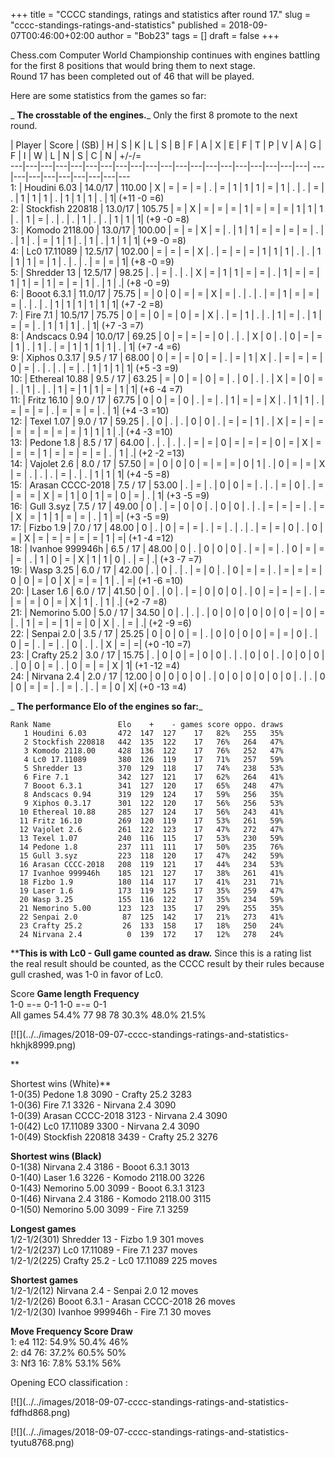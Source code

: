 +++
title = "CCCC standings, ratings and statistics after round 17."
slug = "cccc-standings-ratings-and-statistics"
published = 2018-09-07T00:46:00+02:00
author = "Bob23"
tags = []
draft = false
+++

Chess.com Computer World Championship continues with engines battling for the
first 8 positions that would bring them to next stage.  
Round 17 has been completed out of 46 that will be played.

Here are some statistics from the games so far:

 _ **The crosstable of the engines.**_ Only the first 8 promote to the next
round.

| Player | Score  | (SB)  | H | S | K | L | S | B | F | A | X | E | F | T | P
| V | A | G | F | I | W | L | N | S | C | N | +/-/=  
---|---|---|---|---|---|---|---|---|---|---|---|---|---|---|---|---|---|---|---|
---|---|---|---|---|---|---|---|---  
1: | Houdini 6.03 | 14.0/17 | 110.00  | X | = | = | = | . | = | 1 | 1 | 1 | =
| 1 | . | . | = | . | 1 | 1 | 1 | . | 1 | 1 | 1 | . | 1| (+11 -0 =6)  
2: | Stockfish 220818 | 13.0/17 | 105.75  | = | X | = | = | = | 1 | = | = | =
| 1 | 1 | 1 | . | 1 | = | . | . | . | 1 | . | . | 1 | 1 | 1| (+9 -0 =8)  
3: | Komodo 2118.00 | 13.0/17 | 100.00  | = | = | X | = | . | 1 | 1 | = | = |
= | = | . | . | 1 | . | = | 1 | 1 | . | 1 | . | 1 | 1 | 1| (+9 -0 =8)  
4: | Lc0 17.11089 | 12.5/17 | 102.00  | = | = | = | X | . | = | = | = | 1 | 1
| 1 | . | . | 1 | 1 | 1 | = | 1 | . | . | . | = | = | 1| (+8 -0 =9)  
5: | Shredder 13 | 12.5/17 | 98.25  | . | = | . | . | X | = | 1 | 1 | = | = |
. | 1 | = | = | 1 | 1 | = | 1 | = | = | 1 | . | 1 | .| (+8 -0 =9)  
6: | Booot 6.3.1 | 11.0/17 | 75.75  | = | 0 | 0 | = | = | X | = | . | . | . |
= | 1 | = | = | = | . | . | . | 1 | 1 | 1 | 1 | 1 | 1| (+7 -2 =8)  
7: | Fire 7.1 | 10.5/17 | 75.75  | 0 | = | 0 | = | 0 | = | X | . | = | 1 | . |
. | 1 | = | . | 1 | = | = | . | 1 | 1 | 1 | . | 1| (+7 -3 =7)  
8: | Andscacs 0.94 | 10.0/17 | 69.25  | 0 | = | = | = | 0 | . | . | X | 0 | .
| 0 | = | = | 1 | . | 1 | . | = | 1 | 1 | 1 | 1 | . | 1| (+7 -4 =6)  
9: | Xiphos 0.3.17 | 9.5 / 17 | 68.00  | 0 | = | = | 0 | = | . | = | 1 | X | .
| = | = | = | 0 | = | . | . | . | = | . | 1 | 1 | 1 | 1| (+5 -3 =9)  
10: | Ethereal 10.88 | 9.5 / 17 | 63.25  | = | 0 | = | 0 | = | . | 0 | . | . |
X | = | 0 | = | . | 1 | . | . | 1 | = | 1 | 1 | = | 1 | 1| (+6 -4 =7)  
11: | Fritz 16.10 | 9.0 / 17 | 67.75  | 0 | 0 | = | 0 | . | = | . | 1 | = | =
| X | . | 1 | 1 | . | = | = | = | . | = | = | = | . | 1| (+4 -3 =10)  
12: | Texel 1.07 | 9.0 / 17 | 59.25  | . | 0 | . | . | 0 | 0 | . | = | = | 1 |
. | X | = | = | = | = | = | = | = | = | 1 | 1 | 1 | .| (+4 -3 =10)  
13: | Pedone 1.8 | 8.5 / 17 | 64.00  | . | . | . | . | = | = | 0 | = | = | = |
0 | = | X | = | = | = | 1 | = | = | = | = | . | 1 | .| (+2 -2 =13)  
14: | Vajolet 2.6 | 8.0 / 17 | 57.50  | = | 0 | 0 | 0 | = | = | = | 0 | 1 | .
| 0 | = | = | X | = | . | . | . | = | . | . | 1 | 1 | 1| (+4 -5 =8)  
15: | Arasan CCCC-2018 | 7.5 / 17 | 53.00  | . | = | . | 0 | 0 | = | . | . | =
| 0 | . | = | = | = | X | = | 1 | 0 | 1 | = | 0 | = | . | 1| (+3 -5 =9)  
16: | Gull 3.syz | 7.5 / 17 | 49.00  | 0 | . | = | 0 | 0 | . | 0 | 0 | . | . |
= | = | = | . | = | X | = | 1 | 1 | = | = | . | 1 | =| (+3 -5 =9)  
17: | Fizbo 1.9 | 7.0 / 17 | 48.00  | 0 | . | 0 | = | = | . | = | . | . | . |
= | = | 0 | . | 0 | = | X | = | = | = | = | = | 1 | =| (+1 -4 =12)  
18: | Ivanhoe 999946h | 6.5 / 17 | 48.00  | 0 | . | 0 | 0 | 0 | . | = | = | .
| 0 | = | = | = | . | 1 | 0 | = | X | 1 | 1 | 0 | . | = | .| (+3 -7 =7)  
19: | Wasp 3.25 | 6.0 / 17 | 42.00  | . | 0 | . | . | = | 0 | . | 0 | = | = |
. | = | = | = | 0 | 0 | = | 0 | X | = | = | 1 | . | =| (+1 -6 =10)  
20: | Laser 1.6 | 6.0 / 17 | 41.50  | 0 | . | 0 | . | = | 0 | 0 | 0 | . | 0 |
= | = | = | . | = | = | = | 0 | = | X | 1 | . | 1 | .| (+2 -7 =8)  
21: | Nemorino 5.00 | 5.0 / 17 | 34.50  | 0 | . | . | . | 0 | 0 | 0 | 0 | 0 |
0 | = | 0 | = | . | 1 | = | = | 1 | = | 0 | X | . | = | .| (+2 -9 =6)  
22: | Senpai 2.0 | 3.5 / 17 | 25.25  | 0 | 0 | 0 | = | . | 0 | 0 | 0 | 0 | = |
= | 0 | . | 0 | = | . | = | . | 0 | . | . | X | = | =| (+0 -10 =7)  
23: | Crafty 25.2 | 3.0 / 17 | 15.75  | . | 0 | 0 | = | 0 | 0 | . | . | 0 | 0
| . | 0 | 0 | 0 | . | 0 | 0 | = | . | 0 | = | = | X | 1| (+1 -12 =4)  
24: | Nirvana 2.4 | 2.0 / 17 | 12.00  | 0 | 0 | 0 | 0 | . | 0 | 0 | 0 | 0 | 0
| 0 | . | . | 0 | 0 | = | = | . | = | . | . | = | 0 | X| (+0 -13 =4)

 _ **The performance Elo of the engines so far:**_

    Rank Name               Elo    +    - games score oppo. draws   
       1 Houdini 6.03       472  147  127    17   82%   255   35%   
       2 Stockfish 220818   442  135  122    17   76%   264   47%   
       3 Komodo 2118.00     428  136  122    17   76%   252   47%   
       4 Lc0 17.11089       380  126  119    17   71%   257   59%   
       5 Shredder 13        370  129  118    17   74%   238   53%   
       6 Fire 7.1           342  127  121    17   62%   264   41%   
       7 Booot 6.3.1        341  127  120    17   65%   248   47%   
       8 Andscacs 0.94      319  129  124    17   59%   256   35%   
       9 Xiphos 0.3.17      301  122  120    17   56%   256   53%   
      10 Ethereal 10.88     285  127  124    17   56%   243   41%   
      11 Fritz 16.10        269  120  119    17   53%   261   59%   
      12 Vajolet 2.6        261  122  123    17   47%   272   47%   
      13 Texel 1.07         240  116  115    17   53%   230   59%   
      14 Pedone 1.8         237  111  111    17   50%   235   76%   
      15 Gull 3.syz         223  118  120    17   47%   242   59%   
      16 Arasan CCCC-2018   208  119  121    17   44%   234   53%   
      17 Ivanhoe 999946h    185  121  127    17   38%   261   41%   
      18 Fizbo 1.9          180  114  117    17   41%   231   71%   
      19 Laser 1.6          173  119  125    17   35%   259   47%   
      20 Wasp 3.25          155  116  122    17   35%   234   59%   
      21 Nemorino 5.00      123  123  135    17   29%   255   35%   
      22 Senpai 2.0          87  125  142    17   21%   273   41%   
      23 Crafty 25.2         26  133  158    17   18%   250   24%   
      24 Nirvana 2.4          0  139  172    17   12%   278   24% 

****This is with Lc0 - Gull game counted as draw.** Since this is a rating
list the real result should be counted, as the CCCC result by their rules
because gull crashed, was 1-0 in favor of Lc0.

Score **Game length** **Frequency**  
1-0 =-= 0-1 1-0 =-= 0-1  
All games 54.4% 77 98 78 30.3% 48.0% 21.5%

[![](../../images/2018-09-07-cccc-standings-ratings-and-statistics-
hkhjk8999.png)

**

Shortest wins (White)**  
1-0(35) Pedone 1.8 3090 - Crafty 25.2 3283  
1-0(36) Fire 7.1 3326 - Nirvana 2.4 3090  
1-0(39) Arasan CCCC-2018 3123 - Nirvana 2.4 3090  
1-0(42) Lc0 17.11089 3300 - Nirvana 2.4 3090  
1-0(49) Stockfish 220818 3439 - Crafty 25.2 3276

**Shortest wins (Black)**  
0-1(38) Nirvana 2.4 3186 - Booot 6.3.1 3013  
0-1(40) Laser 1.6 3226 - Komodo 2118.00 3226  
0-1(43) Nemorino 5.00 3099 - Booot 6.3.1 3123  
0-1(46) Nirvana 2.4 3186 - Komodo 2118.00 3115  
0-1(50) Nemorino 5.00 3099 - Fire 7.1 3259

**Longest games**  
1/2-1/2(301) Shredder 13 - Fizbo 1.9 301 moves  
1/2-1/2(237) Lc0 17.11089 - Fire 7.1 237 moves  
1/2-1/2(225) Crafty 25.2 - Lc0 17.11089 225 moves

**Shortest games**  
1/2-1/2(12) Nirvana 2.4 - Senpai 2.0 12 moves  
1/2-1/2(26) Booot 6.3.1 - Arasan CCCC-2018 26 moves  
1/2-1/2(30) Ivanhoe 999946h - Fire 7.1 30 moves

 **Move Frequency Score Draw**  
1: e4 112: 54.9% 50.4% 46%  
2: d4 76: 37.2% 60.5% 50%  
3: Nf3 16: 7.8% 53.1% 56%

Opening ECO classification :

[![](../../images/2018-09-07-cccc-standings-ratings-and-statistics-
fdfhd868.png)

[![](../../images/2018-09-07-cccc-standings-ratings-and-statistics-
tyutu8768.png)
